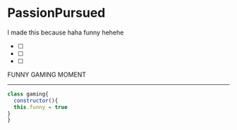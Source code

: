 # PassionPursued

I made this because haha funny
hehehe

- [ ]
- [ ] 
- [ ]
FUNNY GAMING MOMENT
- - -
```js
class gaming{
  constructor(){
  this.funny = true 
}
}

